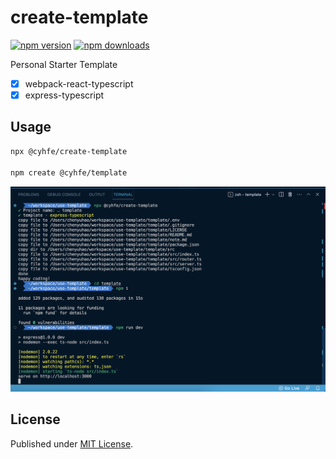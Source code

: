 # create-template

[![npm version][npm-version-src]][npm-version-href]
[![npm downloads][npm-downloads-src]][npm-downloads-href]

Personal Starter Template

- [x] webpack-react-typescript
- [x] express-typescript

## Usage

```sh
npx @cyhfe/create-template

npm create @cyhfe/template
```

![screenshot](./assets/screenshot.png)

## License

Published under [MIT License](./LICENSE).

<!-- Badges -->

[npm-version-src]: https://img.shields.io/npm/v/@cyhfe/create-template?style=flat&colorA=18181B&colorB=F0DB4F
[npm-version-href]: https://npmjs.com/package/@cyhfe/create-template
[npm-downloads-src]: https://img.shields.io/npm/dm/@cyhfe/create-template?style=flat&colorA=18181B&colorB=F0DB4F
[npm-downloads-href]: https://npmjs.com/package/@cyhfe/create-template

